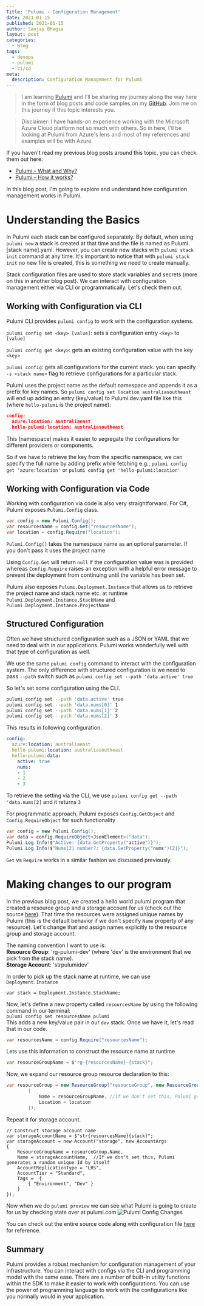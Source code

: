```yaml
---
Title: 'Pulumi - Configuration Management'
date: 2021-01-15
published: 2021-01-15
author: Sanjay Bhagia
layout: post
categories:
  - Blog
tags:
  - devops
  - pulumi
  - ci/cd
meta:
  description: Configuration Management for Pulumi
---
```


> I am learning [Pulumi](https://www.pulumi.com/) and I'll be sharing my journey along the way here in the form of blog posts and code samples on my [GitHub](https://github.com/sanjaybhagia/pulumi-examples). Join me on this journey if this topic interests you. 

> Disclaimer: I have hands-on experience working with the Microsoft Azure Cloud platform not so much with others. So in here, I'll be looking at Pulumi from Azure's lens and most of my references and examples will be with Azure. 

If you haven't read my previous blog posts around this topic, you can check them out here: 
- [Pulumi - What and Why?](/pulumi-what-and-why)
- [Pulumi - How it works?](/pulumi-how-it-works)

In this blog post, I'm going to explore and understand how configuration management works in Pulumi.

# Understanding the Basics 
In Pulumi each stack can be configured separately. By default, when using `pulumi new` a stack is created at that time and the file is named as Pulumi.[stack name].yaml. However, you can create new stacks with `pulumi stack init` command at any time. It's important to notice that with `pulumi stack init` no new file is created, this is something we need to create manually.

Stack configuration files are used to store stack variables and secrets (more on this in another blog post). We can interact with configuration management either via CLI or programmatically. Let's check them out. 
 
## Working with Configuration via CLI
Pulumi CLI provides `pulumi config` to work with the configuration systems.

```pulumi config set <key> [value]```: sets a configuration entry `<key>` to `[value]`  

```pulumi config get <key>```: gets an existing configuration value with the key `<key>`  

```pulumi config```: gets all configurations for the current stack. you can specify `-s <stack name>` flag to retrieve configurations for a particular stack.    

Pulumi uses the project name as the default namespace and appends it as a prefix for key names. So `pulumi config set location australiasoutheast` will end up adding an entry (key/value) to  Pulumi.dev.yaml file like this (where `hello-pulumi` is the project name): 

```json
config:
  azure:location: australiaeast
  hello-pulumi:location: australiasoutheast
```
This (namespace) makes it easier to segregate the configurations for different providers or components. 

So if we have to retrieve the key from the specific namespace, we can specify the full name by adding prefix while fetching e.g., `pulumi config get 'azure:location'` or `pulumi config get 'hello-pulumi:location'`

## Working with Configuration via Code
Working with configuration via code is also very straightforward. For C#, Pulumi exposes `Pulumi.Config` class. 

```csharp
var config = new Pulumi.Config();
var resourcesName = config.Get("resourcesName");
var location = config.Require("location");
```

`Pulumi.Config()` takes the namespace name as an optional parameter. If you don't pass it uses the project name

Using `Config.Get` will return `null` if the configuration value was is provided whereas `Config.Require` raises an exception with a helpful error message to prevent the deployment from continuing until the variable has been set.

Pulumi also exposes `Pulumi.Deployment.Instance` that allows us to retrieve the project name and stack name etc. at runtime `Pulumi.Deployment.Instance.StackName` and `Pulumi.Deployment.Instance.ProjectName`

## Structured Configuration
Often we have structured configuration such as a JSON or YAML that we need to deal with in our applications. Pulumi works wonderfully well with that type of configuration as well. 

We use the same `pulumi config` command to interact with the configuration system. The only difference with structured configuration is we need to pass `--path` switch such as 
```pulumi config set --path 'data.active' true```

So let's set some configuration using the CLI. 
```bash
pulumi config set --path 'data.active' true
pulumi config set --path 'data.nums[0]' 1
pulumi config set --path 'data.nums[1]' 2 
pulumi config set --path 'data.nums[2]' 3
```

This results in following configuration. 

```yaml
config:
  azure:location: australiaeast
  hello-pulumi:location: australiasoutheast
  hello-pulumi:data:
    active: true
    nums:
    - 1
    - 2
    - 3
```
To retrieve the setting via the CLI, we use `pulumi config get --path 'data.nums[2]` and it returns `3`

For programmatic approach, Pulumi exposes `Config.GetObject` and `Config.RequireObject` for such functionality

```csharp
var config = new Pulumi.Config();
var data = config.RequireObject<JsonElement>("data");
Pulumi.Log.Info($"Active: {data.GetProperty("active")}");
Pulumi.Log.Info($"Nums[2] number?: {data.GetProperty("nums")[2]}");

```
`Get` vs `Require` works in a similar fashion we discussed previously. 

# Making changes to our program
In the previous blog post, we created a hello world pulumi program that created a resource group and a storage account for us (check out the source [here](https://github.com/sanjaybhagia/pulumi-examples/blob/524fc5c60b017b7564e2141b33f85e05c6310e30/hello-pulumi/MyStack.cs)). That time the resources were assigned unique names by Pulumi (this is the default behavior if we don't specify `Name` property of any resource). Let's change that and assign names explicitly to the resource group and storage account. 

The naming convention I want to use is:   
**Resource Group**: 'rg-pulumi-dev' (where 'dev' is the environment that we pick from the stack name).  
**Storage Account**: 'strpulumidev'

In order to pick up the stack name at runtime, we can use `Deployment.Instance`
```chsarp
var stack = Deployment.Instance.StackName;
```
Now, let's define a new property called `resourcesName` by using the following command in our terminal:  
`pulumi config set resourcesName pulumi`  
This adds a new key/value pair in our `dev` stack. Once we have it, let's read that in our code. 

```csharp
var resourcesName = config.Require("resourcesName");
```
Lets use this information to construct the resource name at runtime 
```csharp
var resourceGroupName = $"rg-{resourcesName}-{stack}";
```
Now, we expand our resource group resource declaration to this: 
```csharp
var resourceGroup = new ResourceGroup("resourceGroup", new ResourceGroupArgs()
        {
            Name = resourceGroupName, //If we don't set this, Pulumi generates a random unique Id by itself
            Location = location
        });
```

Repeat it for storage account. 

```chsarp
// Construct storage account name
var storageAccountName = $"str{resourcesName}{stack}";
var storageAccount = new Account("storage", new AccountArgs
{
    ResourceGroupName = resourceGroup.Name,
    Name = storageAccountName,  //If we don't set this, Pulumi generates a random unique Id by itself
    AccountReplicationType = "LRS",
    AccountTier = "Standard",
    Tags =  {
        { "Environment", "Dev" }
    }
});
```
Now when we do `pulumi preview` we can see what Pulumi is going to create for us by checking state over at pulumi.com
![Pulumi Config Changes](/images/pulumi-state-config-changes.png)

You can check out the entire source code along with configuration file [here](https://github.com/sanjaybhagia/pulumi-examples/tree/d035014aa852ff2d68a8958d5036037a5cf50ae4/hello-pulumi) for reference. 

## Summary
Pulumi provides a robust mechanism for configuration management of your infrastructure. You can interact with configs via the CLI and programming model with the same ease. There are a number of built-in utility functions within the SDK to make it easier to work with configurations. You can use the power of programming language to work with the configurations like you normally would in your application. 